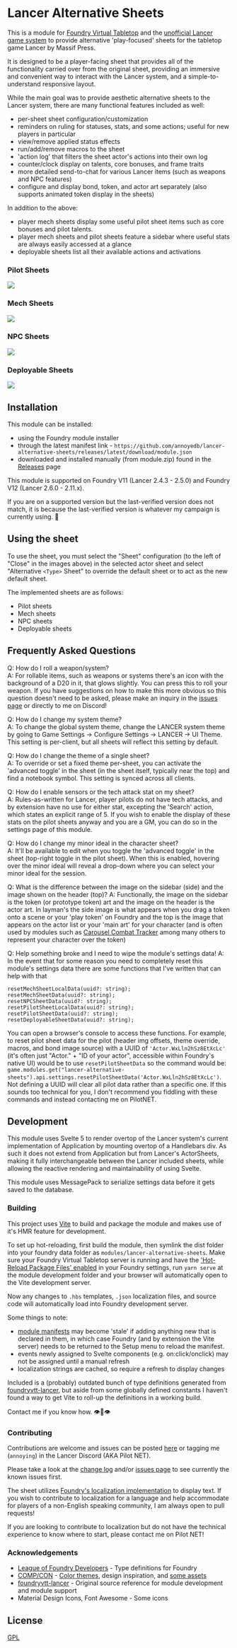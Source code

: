 # Lancer Alternative Sheets
This is a module for [Foundry Virtual Tabletop](https://foundryvtt.com/) and the [unofficial Lancer game system](https://github.com/Eranziel/foundryvtt-lancer) to provide alternative 'play-focused' sheets for the tabletop game Lancer by Massif Press.

It is designed to be a player-facing sheet that provides all of the functionality carried over from the original sheet, providing an immersive and convenient way to interact with the Lancer system, and a simple-to-understand responsive layout.

While the main goal was to provide aesthetic alternative sheets to the Lancer system, there are many functional features included as well:

* per-sheet sheet configuration/customization
* reminders on ruling for statuses, stats, and some actions; useful for new players in particular
* view/remove applied status effects
* run/add/remove macros to the sheet
* 'action log' that filters the sheet actor's actions into their own log
* counter/clock display on talents, core bonuses, and frame traits
* more detailed send-to-chat for various Lancer items (such as weapons and NPC features)
* configure and display bond, token, and actor art separately (also supports animated token display in the sheets)

In addition to the above:
* player mech sheets display some useful pilot sheet items such as core bonuses and pilot talents.
* player mech sheets and pilot sheets feature a sidebar where useful stats are always easily accessed at a glance
* deployable sheets list all their available actions and activations

### Pilot Sheets
<img src="https://raw.githubusercontent.com/annoyedb/lancer-alternative-sheets/refs/heads/master/docs/pilot-sheets.webp" style="display: block; margin-left: auto; margin-right: auto;"/>

### Mech Sheets
<img src="https://raw.githubusercontent.com/annoyedb/lancer-alternative-sheets/refs/heads/master/docs/mech-sheets.webp" style="display: block; margin-left: auto; margin-right: auto;"/>

### NPC Sheets
<img src="https://raw.githubusercontent.com/annoyedb/lancer-alternative-sheets/refs/heads/master/docs/npc-sheets.webp" style="display: block; margin-left: auto; margin-right: auto;"/>

### Deployable Sheets
<img src="https://raw.githubusercontent.com/annoyedb/lancer-alternative-sheets/refs/heads/master/docs/deployable-sheets.webp" style="display: block; margin-left: auto; margin-right: auto;"/>

## Installation
This module can be installed:
* using the Foundry module installer
* through the latest manifest link - `https://github.com/annoyedb/lancer-alternative-sheets/releases/latest/download/module.json`
* downloaded and installed manually (from module.zip) found in the [Releases](https://github.com/annoyedb/lancer-alternative-sheets/releases) page

This module is supported on Foundry V11 (Lancer 2.4.3 - 2.5.0) and Foundry V12 (Lancer 2.6.0 - 2.11.x). 

If you are on a supported version but the last-verified version does not match, it is because the last-verified version is whatever my campaign is currently using. :eyes:

## Using the sheet
To use the sheet, you must select the "Sheet" configuration (to the left of "Close" in the images above) in the selected actor sheet and select "Alternative `<Type>` Sheet" to override the default sheet or to act as the new default sheet.

The implemented sheets are as follows:
* Pilot sheets
* Mech sheets
* NPC sheets
* Deployable sheets

## Frequently Asked Questions
Q: How do I roll a weapon/system?  
A: For rollable items, such as weapons or systems there's an icon with the background of a D20 in it, that glows slightly. You can press this to roll your weapon. If you have suggestions on how to make this more obvious so this question doesn't need to be asked, please make an inquiry in the [issues page](https://github.com/annoyedb/lancer-alternative-sheets/issues/) or directly to me on Discord!

Q: How do I change my system theme?  
A: To change the global system theme, change the LANCER system theme by going to Game Settings -> Configure Settings -> LANCER -> UI Theme. This setting is per-client, but all sheets will reflect this setting by default.

Q: How do I change the theme of a single sheet?  
A: To override or set a fixed theme per-sheet, you can activate the 'advanced toggle' in the sheet (in the sheet itself, typically near the top) and find a notebook symbol. This setting is synced across all clients.

Q: How do I enable sensors or the tech attack stat on my sheet?  
A: Rules-as-written for Lancer, player pilots do not have tech attacks, and by extension have no use for either stat, excepting the 'Search' action, which states an explicit range of 5. If you wish to enable the display of these stats on the pilot sheets anyway and you are a GM, you can do so in the settings page of this module.

Q: How do I change my minor ideal in the character sheet?  
A: It'll be available to edit when you toggle the 'advanced toggle' in the sheet (top-right toggle in the pilot sheet). When this is enabled, hovering over the minor ideal will reveal a drop-down where you can select your minor ideal for the session.

Q: What is the difference between the image on the sidebar (side) and the image shown on the header (top)?
A: Functionally, the image on the sidebar is the token (or prototype token) art and the image on the header is the actor art. In layman's the side image is what appears when you drag a token onto a scene or your 'play token' on Foundry and the top is the image that appears on the actor list or your 'main art' for your character (and is often used by modules such as [Carousel Combat Tracker](https://foundryvtt.com/packages/combat-tracker-dock) among many others to represent your character over the token)

Q: Help something broke and I need to wipe the module's settings data!
A: In the event that for some reason you need to completely reset this module's settings data there are some functions that I've written that can help with that
```
resetMechSheetLocalData(uuid?: string);
resetMechSheetData(uuid?: string);
resetNPCSheetData(uuid?: string);
resetPilotSheetLocalData(uuid?: string);
resetPilotSheetData(uuid?: string);
resetDeployableSheetData(uuid?: string);
```
You can open a browser's console to access these functions. For example, to reset pilot sheet data for the pilot (header img offsets, theme override, macros, and bond image source) with a UUID of `'Actor.WxLln2hSz8EtXcLc'` (it's often just "Actor." + "ID of your actor", accessible within Foundry's native UI) would be to use `resetPilotSheetData` so the command would be: `game.modules.get("lancer-alternative-sheets").api.settings.resetPilotSheetData('Actor.WxLln2hSz8EtXcLc')`. Not defining a UUID will clear all pilot data rather than a specific one. If this sounds too technical for you, I don't recommend you fiddling with these commands and instead contacting me on PilotNET.

## Development
This module uses Svelte 5 to render overtop of the Lancer system's current implementation of Application by mounting overtop of a Handlebars div. As such it does not extend from Application but from Lancer's ActorSheets, making it fully interchangeable between the Lancer included sheets, while allowing the reactive rendering and maintainability of using Svelte.

This module uses MessagePack to serialize settings data before it gets saved to the database.

### Building
This project uses [Vite](https://vite.dev/guide/) to build and package the module and makes use of it's HMR feature for development.

To set up hot-reloading, first build the module, then symlink the dist folder into your foundry data folder as `modules/lancer-alternative-sheets`. 
Make sure your Foundry Virtual Tabletop server is running and have the ['Hot-Reload Package Files' enabled](/docs/HotReload.png) in your Foundry settings, run `yarn serve` at the module development folder and your browser will automatically open to the Vite development server.

Now any changes to `.hbs` templates, `.json` localization files, and source code will automatically load into Foundry development server.

Some things to note: 
* [module manifests](/dist/module.json) may become 'stale' if adding anything new that is declared in them, in which case Foundry (and by extension the Vite server) needs to be returned to the Setup menu to reload the manifest.
* events newly assigned to Svelte components (e.g. on:click/onclick) may not be assigned until a manual refresh
* localization strings are cached, so require a refresh to display changes

Included is a (probably) outdated bunch of type definitions generated from [foundryvtt-lancer](https://github.com/Eranziel/foundryvtt-lancer), but aside from some globally defined constants I haven't found a way to get Vite to roll-up the definitions in a working build.

Contact me if you know how. :eye::lips::eye:

### Contributing
Contributions are welcome and issues can be posted [here](https://github.com/annoyedb/lancer-alternative-sheets/issues/) or tagging me (`annoying`) in the Lancer Discord (AKA Pilot NET).

Please take a look at the [change log](/CHANGELOG.md) and/or [issues page](https://github.com/annoyedb/lancer-alternative-sheets/issues/) to see currently the known issues first.

The sheet utilizes [Foundry's localization implementation](https://foundryvtt.com/article/localization/) to display text. If you wish to contribute to localization for a language and help accommodate for players of a non-English speaking community, I am always open to pull requests!

If you are looking to contribute to localization but do not have the technical experience to know where to start, please contact me on Pilot NET!

### Acknowledgements
* [League of Foundry Developers](https://github.com/League-of-Foundry-Developers/foundry-vtt-types) - Type definitions for Foundry
* [COMP/CON](https://github.com/massif-press/compcon) - [Color themes](./src/styles/themes/), design inspiration, and [some assets](./src/assets/)
* [foundryvtt-lancer](https://github.com/Eranziel/foundryvtt-lancer) - Original source reference for module development and module support
* Material Design Icons, Font Awesome - Some icons

## License
[GPL](/LICENSE.md)
